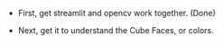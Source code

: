 - First, get streamlit and opencv work together. (Done)

- Next, get it to understand the Cube Faces, or colors.
